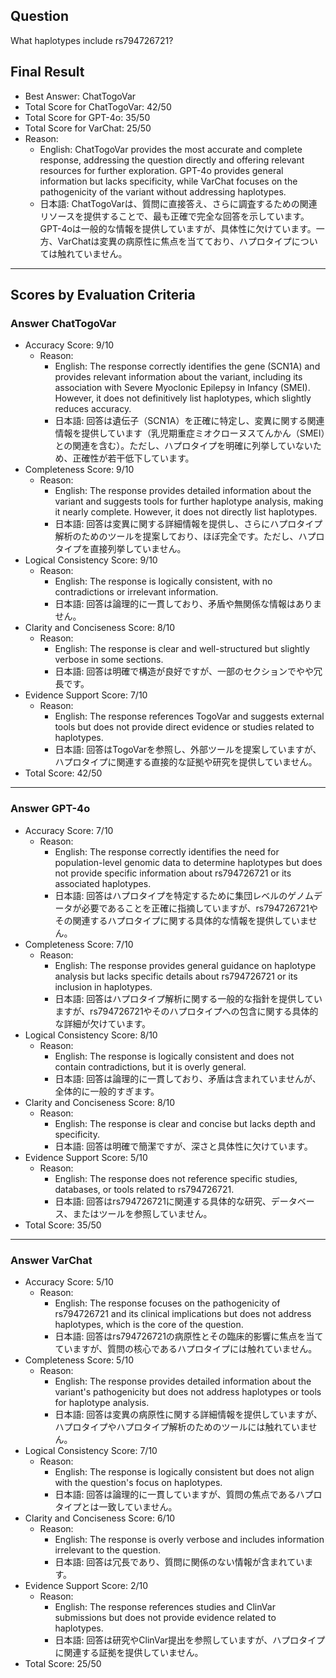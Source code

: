 ## Question

What haplotypes include rs794726721?

## Final Result

- Best Answer: ChatTogoVar
- Total Score for ChatTogoVar: 42/50
- Total Score for GPT-4o: 35/50
- Total Score for VarChat: 25/50
- Reason:
  - English: ChatTogoVar provides the most accurate and complete response, addressing the question directly and offering relevant resources for further exploration. GPT-4o provides general information but lacks specificity, while VarChat focuses on the pathogenicity of the variant without addressing haplotypes.
  - 日本語: ChatTogoVarは、質問に直接答え、さらに調査するための関連リソースを提供することで、最も正確で完全な回答を示しています。GPT-4oは一般的な情報を提供していますが、具体性に欠けています。一方、VarChatは変異の病原性に焦点を当てており、ハプロタイプについては触れていません。

---

## Scores by Evaluation Criteria

### Answer ChatTogoVar
- Accuracy Score: 9/10
  - Reason: 
    - English: The response correctly identifies the gene (SCN1A) and provides relevant information about the variant, including its association with Severe Myoclonic Epilepsy in Infancy (SMEI). However, it does not definitively list haplotypes, which slightly reduces accuracy.
    - 日本語: 回答は遺伝子（SCN1A）を正確に特定し、変異に関する関連情報を提供しています（乳児期重症ミオクローヌスてんかん（SMEI）との関連を含む）。ただし、ハプロタイプを明確に列挙していないため、正確性が若干低下しています。
- Completeness Score: 9/10
  - Reason: 
    - English: The response provides detailed information about the variant and suggests tools for further haplotype analysis, making it nearly complete. However, it does not directly list haplotypes.
    - 日本語: 回答は変異に関する詳細情報を提供し、さらにハプロタイプ解析のためのツールを提案しており、ほぼ完全です。ただし、ハプロタイプを直接列挙していません。
- Logical Consistency Score: 9/10
  - Reason: 
    - English: The response is logically consistent, with no contradictions or irrelevant information.
    - 日本語: 回答は論理的に一貫しており、矛盾や無関係な情報はありません。
- Clarity and Conciseness Score: 8/10
  - Reason: 
    - English: The response is clear and well-structured but slightly verbose in some sections.
    - 日本語: 回答は明確で構造が良好ですが、一部のセクションでやや冗長です。
- Evidence Support Score: 7/10
  - Reason: 
    - English: The response references TogoVar and suggests external tools but does not provide direct evidence or studies related to haplotypes.
    - 日本語: 回答はTogoVarを参照し、外部ツールを提案していますが、ハプロタイプに関連する直接的な証拠や研究を提供していません。
- Total Score: 42/50

---

### Answer GPT-4o
- Accuracy Score: 7/10
  - Reason: 
    - English: The response correctly identifies the need for population-level genomic data to determine haplotypes but does not provide specific information about rs794726721 or its associated haplotypes.
    - 日本語: 回答はハプロタイプを特定するために集団レベルのゲノムデータが必要であることを正確に指摘していますが、rs794726721やその関連するハプロタイプに関する具体的な情報を提供していません。
- Completeness Score: 7/10
  - Reason: 
    - English: The response provides general guidance on haplotype analysis but lacks specific details about rs794726721 or its inclusion in haplotypes.
    - 日本語: 回答はハプロタイプ解析に関する一般的な指針を提供していますが、rs794726721やそのハプロタイプへの包含に関する具体的な詳細が欠けています。
- Logical Consistency Score: 8/10
  - Reason: 
    - English: The response is logically consistent and does not contain contradictions, but it is overly general.
    - 日本語: 回答は論理的に一貫しており、矛盾は含まれていませんが、全体的に一般的すぎます。
- Clarity and Conciseness Score: 8/10
  - Reason: 
    - English: The response is clear and concise but lacks depth and specificity.
    - 日本語: 回答は明確で簡潔ですが、深さと具体性に欠けています。
- Evidence Support Score: 5/10
  - Reason: 
    - English: The response does not reference specific studies, databases, or tools related to rs794726721.
    - 日本語: 回答はrs794726721に関連する具体的な研究、データベース、またはツールを参照していません。
- Total Score: 35/50

---

### Answer VarChat
- Accuracy Score: 5/10
  - Reason: 
    - English: The response focuses on the pathogenicity of rs794726721 and its clinical implications but does not address haplotypes, which is the core of the question.
    - 日本語: 回答はrs794726721の病原性とその臨床的影響に焦点を当てていますが、質問の核心であるハプロタイプには触れていません。
- Completeness Score: 5/10
  - Reason: 
    - English: The response provides detailed information about the variant's pathogenicity but does not address haplotypes or tools for haplotype analysis.
    - 日本語: 回答は変異の病原性に関する詳細情報を提供していますが、ハプロタイプやハプロタイプ解析のためのツールには触れていません。
- Logical Consistency Score: 7/10
  - Reason: 
    - English: The response is logically consistent but does not align with the question's focus on haplotypes.
    - 日本語: 回答は論理的に一貫していますが、質問の焦点であるハプロタイプとは一致していません。
- Clarity and Conciseness Score: 6/10
  - Reason: 
    - English: The response is overly verbose and includes information irrelevant to the question.
    - 日本語: 回答は冗長であり、質問に関係のない情報が含まれています。
- Evidence Support Score: 2/10
  - Reason: 
    - English: The response references studies and ClinVar submissions but does not provide evidence related to haplotypes.
    - 日本語: 回答は研究やClinVar提出を参照していますが、ハプロタイプに関連する証拠を提供していません。
- Total Score: 25/50